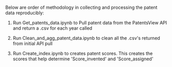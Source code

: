 Below are order of methodology in collecting and processing the patent data reproducibly: 

1) Run Get_patents_data.ipynb to Pull patent data from the PatentsView API and return a .csv for each year called

2) Run Clean_and_agg_patent_data.ipynb to clean all the .csv's returned from initial API pull

3) Run Create_index.ipynb to creates patent scores. This creates the scores that help determine 'Score_invented' and 'Score_assigned'

